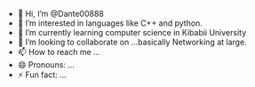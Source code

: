 - 👋 Hi, I’m @Dante00888
- 👀 I’m interested in languages like C++ and python.
- 🌱 I’m currently learning computer science in Kibabii University
- 💞️ I’m looking to collaborate on ...basically Networking at large.
- 📫 How to reach me ...
- 😄 Pronouns: ...
- ⚡ Fun fact: ...

<!---
Dante00888/Dante00888 is a ✨ special ✨ repository because its `README.md` (this file) appears on your GitHub profile.
You can click the Preview link to take a look at your changes.
--->
